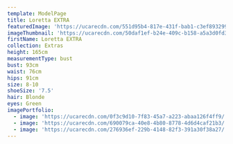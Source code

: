 ```yaml
---
template: ModelPage
title: Loretta EXTRA
featuredImage: 'https://ucarecdn.com/551d95b4-817e-431f-bab1-c3ef893299fe/'
imageThumbnail: 'https://ucarecdn.com/50daf1ef-b24e-409c-b158-a5a3d0fd3bc2/'
firstName: Loretta EXTRA
collection: Extras
height: 165cm
measurementType: bust
bust: 93cm
waist: 76cm
hips: 91cm
size: 8-10
shoeSize: '7.5'
hair: Blonde
eyes: Green
imagePortfolio:
  - image: 'https://ucarecdn.com/0f3c9d10-7f83-45a7-a223-abaa126f4ff9/'
  - image: 'https://ucarecdn.com/690079ca-40e8-4b80-8778-4d6d4caf21b3/'
  - image: 'https://ucarecdn.com/276936ef-229b-4148-82f3-391a30f38a27/'
---
```


